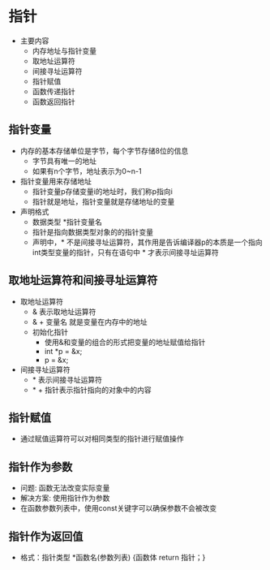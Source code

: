 # 指针
- 主要内容
    - 内存地址与指针变量
    - 取地址运算符
    - 间接寻址运算符
    - 指针赋值
    - 函数传递指针
    - 函数返回指针

## 指针变量
- 内存的基本存储单位是字节，每个字节存储8位的信息
    - 字节具有唯一的地址
    - 如果有n个字节，地址表示为0~n-1
- 指针变量用来存储地址
    - 指针变量p存储变量i的地址时，我们称p指向i
    - 指针就是地址，指针变量就是存储地址的变量 
- 声明格式
     - 数据类型 *指针变量名
     - 指针是指向数据类型对象的的指针变量
     - 声明中，* 不是间接寻址运算符，其作用是告诉编译器p的本质是一个指向int类型变量的指针，只有在语句中 * 才表示间接寻址运算符

## 取地址运算符和间接寻址运算符
- 取地址运算符
    - & 表示取地址运算符
    - & + 变量名 就是变量在内存中的地址
    - 初始化指针
        - 使用&和变量的组合的形式把变量的地址赋值给指针
        - int *p = &x;
        - p = &x;
- 间接寻址运算符
    - \* 表示间接寻址运算符
    - \* + 指针表示指针指向的对象中的内容

## 指针赋值
- 通过赋值运算符可以对相同类型的指针进行赋值操作

## 指针作为参数
- 问题: 函数无法改变实际变量
- 解决方案: 使用指针作为参数
- 在函数参数列表中，使用const关键字可以确保参数不会被改变

## 指针作为返回值
- 格式：指针类型 *函数名(参数列表) {函数体 return 指针；} 